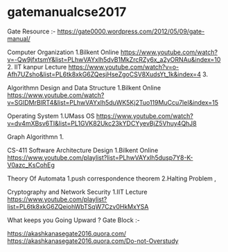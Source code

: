 # gatemanualcse2017
Gate Resource :-
https://gate0000.wordpress.com/2012/05/09/gate-manual/

Computer Organization
1.Bilkent Online
https://www.youtube.com/watch?v=-Qw9jfxtsmY&list=PLhwVAYxlh5dvB1MkZrcRZy6x_a2yORNAu&index=10
2. IIT kanpur Lecture
https://www.youtube.com/watch?v=o-Afh7UZsho&list=PL6tk8xkG6ZQesjHseZgoCSV8XudsYt_1k&index=4
3.

Algorithmn Design and Data Structure
1.Bilkent Online
https://www.youtube.com/watch?v=SGIDMrBlRT4&list=PLhwVAYxlh5duWK5Kj2Tuo119MuCcu7leI&index=15

Operating System
1.UMass OS
https://www.youtube.com/watch?v=dv4mXBsv6TI&list=PL1GVK82Ukc23kYDCYyevBjZ5Vhuy4QhJ8

Graph Algorithmn
1.

CS-411 Software Architecture Design
1.Bilkent Online
https://www.youtube.com/playlist?list=PLhwVAYxlh5dusp7Y8-K-V0azc_KsCohEg


Theory Of Automata
1.push correspondence theorem
2.Halting Problem ,



Cryptography and Network Security
1.IIT Lecture
https://www.youtube.com/playlist?list=PL6tk8xkG6ZQeiohWbTSqW7Czv0HkMxYSA


What keeps you Going Upward ?
Gate Block :-

https://akashkanasegate2016.quora.com/
https://akashkanasegate2016.quora.com/Do-not-Overstudy
